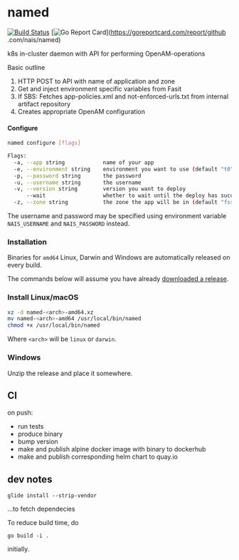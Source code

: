 # named 

[![Build Status](https://travis-ci.org/nais/named.svg?branch=master)](https://travis-ci.org/nais/named)
[![Go Report Card](https://goreportcard.com/badge/github.com/nais/named)](https://goreportcard.com/report/github
.com/nais/named)


k8s in-cluster daemon with API for performing OpenAM-operations

Basic outline

1. HTTP POST to API with name of application and zone
2. Get and inject environment specific variables from Fasit
3. If SBS: Fetches app-policies.xml and not-enforced-urls.txt from internal artifact repository
4. Creates appropriate OpenAM configuration

#### Configure

```sh
named configure [flags]

Flags:
  -a, --app string            name of your app
  -e, --environment string    environment you want to use (default "t0")
  -p, --password string       the password
  -u, --username string       the username
  -v, --version string        version you want to deploy
      --wait                  whether to wait until the deploy has succeeded (or failed)
  -z, --zone string           the zone the app will be in (default "fss")
```

The username and password may be specified using environment variable `NAIS_USERNAME` and `NAIS_PASSWORD` instead.

### Installation

Binaries for `amd64` Linux, Darwin and Windows are automatically released on every build.

The commands below will assume you have already [downloaded a release](https://github.com/nais/named/releases).

### Install Linux/macOS

```sh
xz -d named-<arch>-amd64.xz
mv named-<arch>-amd64 /usr/local/bin/named
chmod +x /usr/local/bin/named
```

Where `<arch>` will be `linux` or `darwin`.

### Windows

Unzip the release and place it somewhere.

## CI

on push:

- run tests
- produce binary
- bump version
- make and publish alpine docker image with binary to dockerhub
- make and publish corresponding helm chart to quay.io 

## dev notes

```glide install --strip-vendor```

...to fetch dependecies

To reduce build time, do

```go build -i .```

initially. 


